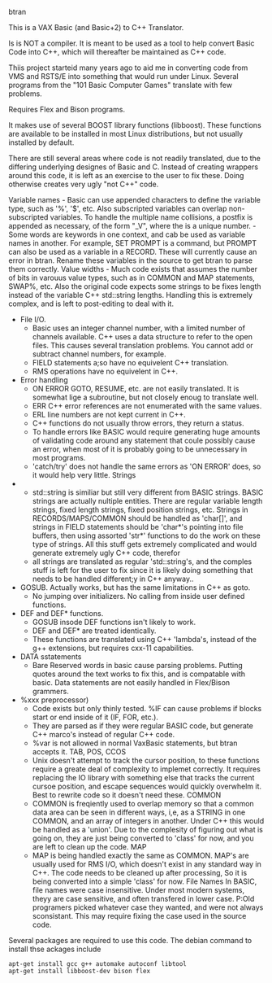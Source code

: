 btran

This is a VAX Basic (and Basic+2) to C++ Translator.

Is is NOT a compiler. It is meant to be used as a tool to help convert
Basic Code into C++, which will thereafter be maintained as C++ code.

Thiis project starteid many years ago to aid me in converting code from VMS and
RSTS/E into something that would run under Linux. Several programs from the
"101 Basic Computer Games" translate with few problems.

Requires Flex and Bison programs.

It makes use of several BOOST library functions (libboost).
These functions are available to be installed in most Linux distributions, but
not usually installed by default.

There are still several areas where code is not readily translated, due to the
differing underlying designes of Basic and C. Instead of creating wrappers
around this code, it is left as an exercise to the user to fix these.
Doing otherwise creates very ugly "not C++" code.

  Variable names
	- Basic can use appended characters to define the variable type, such as
	  '%', '$', etc. Also subscripted variables can overlap non-subscripted
	  variables. To handle the multiple name collisions, a postfix is
	  appended as necessary, of the form "_V<x>", where the <x> is a unique
	  number.
	- Some words are keywords in one context, and cab be used as variable
	  names in another. For example, SET PROMPT is a command, but PROMPT 
	  can also be used as a variable in a RECORD. These will currently 
	  cause an error in btran. Rename these variables in the source to
	  get btran to parse them correctly.
  Value widths
	- Much code exists that assumes the number of bits in varouus value
	  types, such as in COMMON and MAP statements, SWAP%, etc.
	  Also the original code expects some strings to be fixes length
	  instead of the variable C++ std::string lengths. Handling this is
	  extremely complex, and is left to post-editing to deal with it.
- File I/O.
	- Basic uses an integer channel number, with a limited number of
	  channels available. C++ uses a data structure to refer to the open
	  files. This causes several translation problems. You cannot add
	  or subtract channel numbers, for example.
	- FIELD statements a;so have no equivelent C++ translation.
	- RMS operations have no equivelent in C++.
- Error handling
	- ON ERROR GOTO, RESUME, etc. are not easily translated. It is somewhat
	  lige a subroutine, but not closely enoug to translate well.
	- ERR C++ error references are not enumerated with the same values.
	- ERL line numbers are not kept current in C++.
	- C++ functions do not usually throw errors, they return a status.
	- To handle errors like BASIC would require generating huge amounts
	  of validating code around any statement that coule possibly cause
	  an error, when most of it is probably going to be unnecessary in
	  most programs. 
	- 'catch/try' does not handle the same errors as 'ON ERROR' does, so
	  it would help very little.
  Strings
-	- std::string is similiar but still very different from BASIC strings.
	  BASIC strings are actually nultiple entities.
	  There are regular variable length strings, fixed length strings,
	  fixed position strings, etc. Strings in RECORDS/MAPS/COMMON should
	  be handled as 'char[]', and strings in FIELD statements should be
	  'char*'s pointing into file buffers, then using assorted 'str*'
	  functions to do the work on these type of strings.
	  All this stuff gets extremely complicated and would generate
	  extremely ugly C++ code, therefor
	- all strings are translated as regular 'std::string's, and the
	  comples stuff is left for the user to fix since it is likely
	  doing something that needs to be handled different;y in C++
	  anyway.. 
- GOSUB. Actually works, but has the same limitations in C++ as goto.
	- No jumping over initializers. No calling from inside user defined
	  functions.
- DEF and DEF* functions.
	- GOSUB insode DEF functions isn't likely to work.
	- DEF and DEF* are treated identically.
	- These functions are translated using C++ 'lambda's, instead of the
	  g++ extensions, but requires cxx-11 capabilities.
- DATA sstatements
	- Bare Reserved words in basic cause parsing problems. Putting quotes
	  around the text works to fix this, and is compatable with basic.
	  Data statements are not easily handled in Flex/Bison grammers.
- %xxx preprocessor)
	- Code exists but only thinly tested. %IF can cause problems if blocks
	  start or end inside of it (IF, FOR, etc.).
	- They are parsed as if they were regular BASIC code, but generate
	  C++ marco's instead of regular C++ code.
	- %var is not allowed in normal VaxBasic statements, but btran accepts
	  it.
  TAB, POS, CCOS
	- Unix doesn't attempt to track the cursor position, to these functions
	  require a greate deal of complexity to implemet correctly. It requires
	  replacing the IO library with something else that tracks the current
	  cursoe position, and escape sequences would quickly overwhelm it.
	  Best to rewrite code so it doesn't need these.
  COMMON
	- COMMON is freqiently used to overlap memory so that a common data
	  area can be seen in different ways, i,e, as a STRING in one COMMON,
	  and an array of integers in another.  Under C++ this would be handled
	  as a 'union'. Due to the complesity of figuring out what is going on,
	  they are just being converted to 'class' for now, and you are left
	  to clean up the code.
  MAP
	- MAP is being handled exactly the same as COMMON.
	  MAP's are usually used for RMS I/O, which doesn't exist in any
	  standard way in C++. The code needs to be cleaned up after
	  processing, So it is being converted into a simple 'class' for now.
 File Names
	In BASIC, file names were case insensitive. Under most modern
	systems, theyy are case sensitive, and often transfered in lower
	case. P:Old programers picked whatever case they wanted, and were
	not always sconsistant. This may require fixing the case used in
	the source code.

Several packages are required to use this code.
The debian command to install thse ackages include

	apt-get install gcc g++ automake autoconf libtool
	apt-get install libboost-dev bison flex
